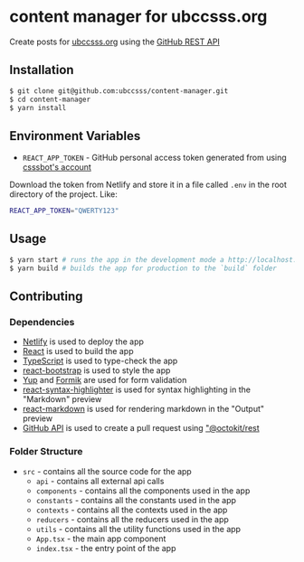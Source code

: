 # content manager for ubccsss.org

Create posts for [ubccsss.org](https://github.com/ubccsss/ubccsss.org) using the [GitHub REST API](https://docs.github.com/en/rest)

## Installation

```bash
$ git clone git@github.com:ubccsss/content-manager.git
$ cd content-manager
$ yarn install
```

## Environment Variables

- `REACT_APP_TOKEN` - GitHub personal access token generated from using [csssbot's account](https://github.com/csssbot)

Download the token from Netlify and store it in a file called `.env` in the root directory of the project. Like:

 ```bash
REACT_APP_TOKEN="QWERTY123"
 ```

## Usage

```bash
$ yarn start # runs the app in the development mode a http://localhost:3000
$ yarn build # builds the app for production to the `build` folder
```

## Contributing

### Dependencies

- [Netlify](https://www.netlify.com) is used to deploy the app
- [React](https://reactjs.org) is used to build the app
- [TypeScript](https://www.typescriptlang.org) is used to type-check the app
- [react-bootstrap](https://react-bootstrap.github.io) is used to style the app
- [Yup](https://www.npmjs.com/package/yup) and [Formik](https://www.npmjs.com/package/formik) are used for form validation
- [react-syntax-highlighter](https://www.npmjs.com/package/react-syntax-highlighter) is used for syntax highlighting in the "Markdown" preview
- [react-markdown](https://www.npmjs.com/package/react-markdown) is used for rendering markdown in the "Output" preview
- [GitHub API](https://docs.github.com/en/rest) is used to create a pull request using ["@octokit/rest](https://www.npmjs.com/package/@octokit/rest)

### Folder Structure

- `src` - contains all the source code for the app
  - `api` - contains all external api calls
  - `components` - contains all the components used in the app
  - `constants` - contains all the constants used in the app
  - `contexts` - contains all the contexts used in the app
  - `reducers` - contains all the reducers used in the app
  - `utils` - contains all the utility functions used in the app
  - `App.tsx` - the main app component
  - `index.tsx` - the entry point of the app
